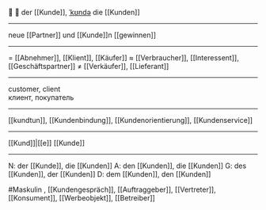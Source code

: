 👤 🔵 der [[Kunde]], [ˈkʊndə](https://youglish.com/pronounce/Kunde/german)
die [[Kunden]]

---
neue [[Partner]] und [[Kunde]]n [[gewinnen]]

---
= [[Abnehmer]], [[Klient]], [[Käufer]]
≈ [[Verbraucher]], [[Interessent]], [[Geschäftspartner]]
≠ [[Verkäufer]], [[Lieferant]]

---
customer, client  
клиент, покупатель

---
[[kundtun]], [[Kundenbindung]], [[Kundenorientierung]], [[Kundenservice]]

---
[[Kund]]|[[e]]
[[Kunde]]


---
N: der [[Kunde]], die [[Kunden]]
A: den [[Kunden]], die [[Kunden]]
G: des [[Kunden]], der [[Kunden]]
D: dem [[Kunden]], den [[Kunden]]


#Maskulin , [[Kundengespräch]], [[Auftraggeber]], [[Vertreter]], [[Konsument]], [[Werbeobjekt]], [[Betreiber]]